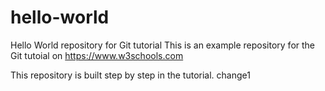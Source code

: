 # hello-world
Hello World repository for Git tutorial
This is an example repository for the Git tutoial on https://www.w3schools.com

This repository is built step by step in the tutorial.
change1
